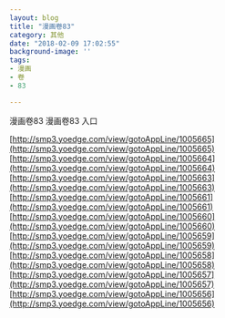 ```yaml
---
layout: blog
title: "漫画卷83"
category: 其他
date: "2018-02-09 17:02:55"
background-image: ''
tags:
- 漫画
- 卷
- 83

---
```

漫画卷83
漫画卷83
入口

[http://smp3.yoedge.com/view/gotoAppLine/1005665](http://smp3.yoedge.com/view/gotoAppLine/1005665)
[http://smp3.yoedge.com/view/gotoAppLine/1005664](http://smp3.yoedge.com/view/gotoAppLine/1005664)
[http://smp3.yoedge.com/view/gotoAppLine/1005663](http://smp3.yoedge.com/view/gotoAppLine/1005663)
[http://smp3.yoedge.com/view/gotoAppLine/1005661](http://smp3.yoedge.com/view/gotoAppLine/1005661)
[http://smp3.yoedge.com/view/gotoAppLine/1005660](http://smp3.yoedge.com/view/gotoAppLine/1005660)
[http://smp3.yoedge.com/view/gotoAppLine/1005659](http://smp3.yoedge.com/view/gotoAppLine/1005659)
[http://smp3.yoedge.com/view/gotoAppLine/1005658](http://smp3.yoedge.com/view/gotoAppLine/1005658)
[http://smp3.yoedge.com/view/gotoAppLine/1005657](http://smp3.yoedge.com/view/gotoAppLine/1005657)
[http://smp3.yoedge.com/view/gotoAppLine/1005656](http://smp3.yoedge.com/view/gotoAppLine/1005656)

        
